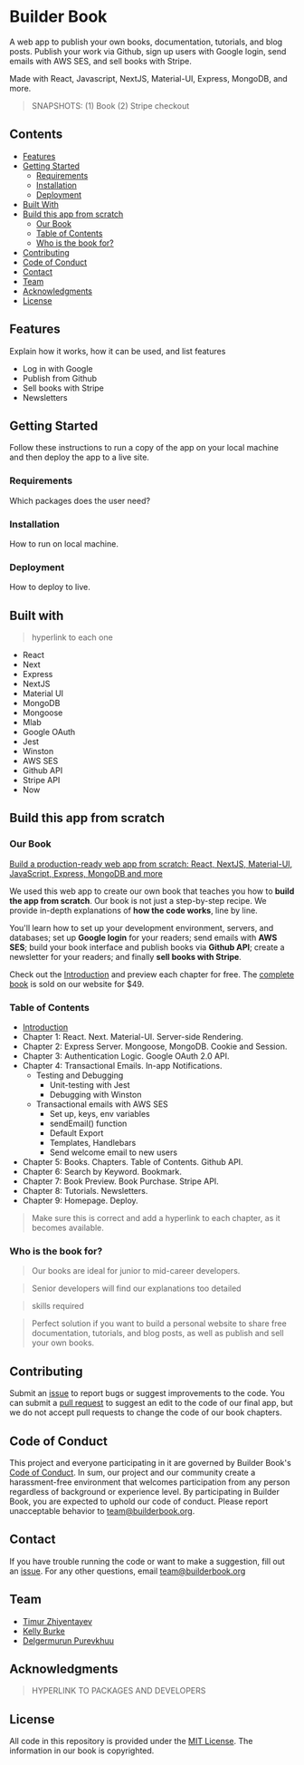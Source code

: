 # Builder Book

A web app to publish your own books, documentation, tutorials, and blog posts. Publish your work via Github, sign up users with Google login, send emails with AWS SES, and sell books with Stripe.

Made with React, Javascript, NextJS, Material-UI, Express, MongoDB, and more.

>SNAPSHOTS: (1) Book (2) Stripe checkout

## Contents
- [Features](#features)
- [Getting Started](#getting-started)
  - [Requirements](#requirements)
  - [Installation](#installation)
  - [Deployment](#deployment)
- [Built With](#built-with)
- [Build this app from scratch](#build-this-app-from-scratch)
  - [Our Book](#our-book)
  - [Table of Contents](#table-of-contents)
  - [Who is the book for?](#who-is-the-book-for)
- [Contributing](#contributing)
- [Code of Conduct](#code-of-conduct)
- [Contact](#contact)
- [Team](#team)
- [Acknowledgments](#acknowledgments)
- [License](#license)

## Features

Explain how it works, how it can be used, and list features

- Log in with Google
- Publish from Github
- Sell books with Stripe
- Newsletters

## Getting Started

Follow these instructions to run a copy of the app on your local machine and then deploy the app to a live site.

### Requirements

Which packages does the user need?

### Installation

How to run on local machine.

### Deployment

How to deploy to live.

## Built with
>hyperlink to each one

- React
- Next
- Express
- NextJS
- Material UI
- MongoDB
- Mongoose
- Mlab
- Google OAuth
- Jest
- Winston
- AWS SES
- Github API
- Stripe API
- Now

## Build this app from scratch

### Our Book

[Build a production-ready web app from scratch: React, NextJS, Material-UI, JavaScript, Express, MongoDB and more](https://builderbook.org/book/book-1)

We used this web app to create our own book that teaches you how to **build the app from scratch**. Our book is not just a step-by-step recipe. We provide in-depth explanations of **how the code works**, line by line.

You'll learn how to set up your development environment, servers, and databases; set up **Google login** for your readers; send emails with **AWS SES**; build your book interface and publish books via **Github API**; create a newsletter for your readers; and finally **sell books with Stripe**.

Check out the [Introduction](https://builderbook.org/book/book-1/introduction) and preview each chapter for free. The [complete book](https://builderbook.org/book/book-1) is sold on our website for $49.

### Table of Contents
- [Introduction](https://builderbook.org/book/book-1/introduction)
- Chapter 1: React. Next. Material-UI. Server-side Rendering.
- Chapter 2: Express Server. Mongoose, MongoDB. Cookie and Session.
- Chapter 3: Authentication Logic. Google OAuth 2.0 API.
- Chapter 4: Transactional Emails. In-app Notifications.
  - Testing and Debugging
    - Unit-testing with Jest
    - Debugging with Winston
  - Transactional emails with AWS SES
    - Set up, keys, env variables
    - sendEmail() function
    - Default Export
    - Templates, Handlebars
    - Send welcome email to new users
- Chapter 5: Books. Chapters. Table of Contents.  Github API.
- Chapter 6: Search by Keyword. Bookmark.
- Chapter 7: Book Preview. Book Purchase. Stripe API. 
- Chapter 8: Tutorials. Newsletters.
- Chapter 9: Homepage. Deploy.

> Make sure this is correct and add a hyperlink to each chapter, as it becomes available.

### Who is the book for?
> Our books are ideal for junior to mid-career developers.

> Senior developers will find our explanations too detailed

> skills required

> Perfect solution if you want to build a personal website to share free documentation, tutorials, and blog posts, as well as publish and sell your own books.

## Contributing

Submit an [issue](https://github.com/builderbook/books/issues/new) to report bugs or suggest improvements to the code. You can submit a [pull request](https://github.com/builderbook/builder-book-app/compare?expand=1) to suggest an edit to the code of our final app, but we do not accept pull requests to change the code of our book chapters.

## Code of Conduct

This project and everyone participating in it are governed by Builder Book's [Code of Conduct](https://github.com/builderbook/books/blob/master/CODE_OF_CONDUCT.md). In sum, our project and our community create a harassment-free environment that welcomes participation from any person regardless of background or experience level. By participating in Builder Book, you are expected to uphold our code of conduct. Please report unacceptable behavior to team@builderbook.org.

## Contact

If you have trouble running the code or want to make a suggestion, fill out an [issue](https://github.com/builderbook/books/issues/new). For any other questions, email team@builderbook.org

## Team

- [Timur Zhiyentayev](https://github.com/tima101)
- [Kelly Burke](https://github.com/klyburke)
- [Delgermurun Purevkhuu](https://github.com/delgermurun)

## Acknowledgments

> HYPERLINK TO PACKAGES AND DEVELOPERS

## License

All code in this repository is provided under the [MIT License](https://github.com/builderbook/books/blob/master/LICENSE). The information in our book is copyrighted.
